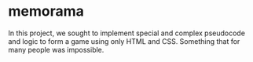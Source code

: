 # memorama

In this project, we sought to implement special and complex pseudocode and logic to form a game using only HTML and CSS. Something that for many people was impossible.
